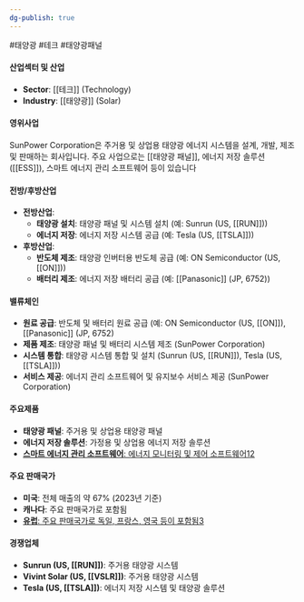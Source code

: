 ```yaml
---
dg-publish: true
---
```

#태양광 #테크 #태양광패널

#### 산업섹터 및 산업

- **Sector**: [[테크]] (Technology)
- **Industry**: [[태양광]] (Solar)

#### 영위사업

SunPower Corporation은 주거용 및 상업용 태양광 에너지 시스템을 설계, 개발, 제조 및 판매하는 회사입니다. 주요 사업으로는 [[태양광 패널]], 에너지 저장 솔루션([[ESS]]), 스마트 에너지 관리 소프트웨어 등이 있습니다

#### 전방/후방산업

- **전방산업**:
    - **태양광 설치**: 태양광 패널 및 시스템 설치 (예: Sunrun (US, [[RUN]]))
    - **에너지 저장**: 에너지 저장 시스템 공급 (예: Tesla (US, [[TSLA]]))
- **후방산업**:
    - **반도체 제조**: 태양광 인버터용 반도체 공급 (예: ON Semiconductor (US, [[ON]]))
    - **배터리 제조**: 에너지 저장 배터리 공급 (예: [[Panasonic]] (JP, 6752))

#### 밸류체인

- **원료 공급**: 반도체 및 배터리 원료 공급 (예: ON Semiconductor (US, [[ON]]),  [[Panasonic]] (JP, 6752)
- **제품 제조**: 태양광 패널 및 배터리 시스템 제조 (SunPower Corporation)
- **시스템 통합**: 태양광 시스템 통합 및 설치 (Sunrun (US, [[RUN]]), Tesla (US, [[TSLA]]))
- **서비스 제공**: 에너지 관리 소프트웨어 및 유지보수 서비스 제공 (SunPower Corporation)

#### 주요제품

- **태양광 패널**: 주거용 및 상업용 태양광 패널
- **에너지 저장 솔루션**: 가정용 및 상업용 에너지 저장 솔루션
- [**스마트 에너지 관리 소프트웨어**: 에너지 모니터링 및 제어 소프트웨어](https://investors.sunpower.com/)[1](https://investors.sunpower.com/)[2](https://en.wikipedia.org/wiki/SunPower)

#### 주요 판매국가

- **미국**: 전체 매출의 약 67% (2023년 기준)
- **캐나다**: 주요 판매국가로 포함됨
- [**유럽**: 주요 판매국가로 독일, 프랑스, 영국 등이 포함됨](https://investors.sunpower.com/)[3](https://www.marketbeat.com/stocks/NASDAQ/SPWR/institutional-ownership/)

#### 경쟁업체

- **Sunrun (US, [[RUN]])**: 주거용 태양광 시스템
- **Vivint Solar (US, [[VSLR]])**: 주거용 태양광 시스템
- **Tesla (US, [[TSLA]])**: 에너지 저장 시스템 및 태양광 솔루션